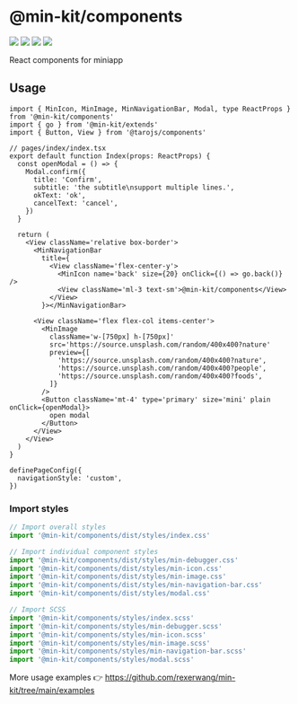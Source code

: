 # @min-kit/components

[![](https://img.shields.io/codecov/c/github/rexerwang/min-kit?flag=components&style=for-the-badge)](https://codecov.io/gh/rexerwang/min-kit/flags)
[![](https://img.shields.io/npm/types/%40min-kit/components?style=for-the-badge)](https://github.com/rexerwang/min-kit/tree/main/packages/components)
[![](https://img.shields.io/npm/v/%40min-kit/components?style=for-the-badge)](https://npm.im/@min-kit/components)
[![](https://img.shields.io/badge/React-Tarojs-007ACC?style=for-the-badge&logo=react&logoColor=61DAFB&labelColor=20232A)](https://github.com/NervJS/taro)

React components for miniapp

## Usage

```tsx
import { MinIcon, MinImage, MinNavigationBar, Modal, type ReactProps } from '@min-kit/components'
import { go } from '@min-kit/extends'
import { Button, View } from '@tarojs/components'

// pages/index/index.tsx
export default function Index(props: ReactProps) {
  const openModal = () => {
    Modal.confirm({
      title: 'Confirm',
      subtitle: 'the subtitle\nsupport multiple lines.',
      okText: 'ok',
      cancelText: 'cancel',
    })
  }

  return (
    <View className='relative box-border'>
      <MinNavigationBar
        title={
          <View className='flex-center-y'>
            <MinIcon name='back' size={20} onClick={() => go.back()} />
            <View className='ml-3 text-sm'>@min-kit/components</View>
          </View>
        }></MinNavigationBar>

      <View className='flex flex-col items-center'>
        <MinImage
          className='w-[750px] h-[750px]'
          src='https://source.unsplash.com/random/400x400?nature'
          preview={[
            'https://source.unsplash.com/random/400x400?nature',
            'https://source.unsplash.com/random/400x400?people',
            'https://source.unsplash.com/random/400x400?foods',
          ]}
        />
        <Button className='mt-4' type='primary' size='mini' plain onClick={openModal}>
          open modal
        </Button>
      </View>
    </View>
  )
}

definePageConfig({
  navigationStyle: 'custom',
})
```

### Import styles

```js
// Import overall styles
import '@min-kit/components/dist/styles/index.css'

// Import individual component styles
import '@min-kit/components/dist/styles/min-debugger.css'
import '@min-kit/components/dist/styles/min-icon.css'
import '@min-kit/components/dist/styles/min-image.css'
import '@min-kit/components/dist/styles/min-navigation-bar.css'
import '@min-kit/components/dist/styles/modal.css'

// Import SCSS
import '@min-kit/components/styles/index.scss'
import '@min-kit/components/styles/min-debugger.scss'
import '@min-kit/components/styles/min-icon.scss'
import '@min-kit/components/styles/min-image.scss'
import '@min-kit/components/styles/min-navigation-bar.scss'
import '@min-kit/components/styles/modal.scss'
```

More usage examples 👉 https://github.com/rexerwang/min-kit/tree/main/examples
